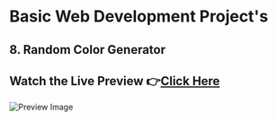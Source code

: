 # Basic Web Development Project's

## 8. Random Color Generator

## Watch the Live Preview 👉[Click Here](https://sorcererchiragsingh.github.io/Web-Development-Projects/8-Random_Color_Generator)
![Preview Image](https://github.com/SorcererChiragsingh/Web-Development-Projects/blob/main/8-Random_Color_Generator/preview.png)
